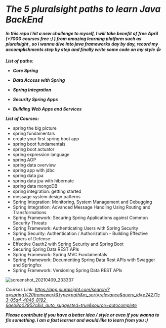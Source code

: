 # **_The 5 pluralsight paths to learn Java BackEnd_**

_**In this repo I hit a new challenge to myself, I will take benefit of free April (+7000 courses free :) ) from amazing learning platform such as pluralsight , so i wanna dive into java frameworks day by day, record my accomplishments step by step and finally write some code on my style :+1:**_  

**_List of paths:_**

- **_Core Spring_**

- **_Data Access with Spring_**


- **_Spring Integration_**


- **_Security Spring Apps_**


- **_Building Web Apps and Services_**

**_List of Courses:_**

- spring the big picture
- spring fundamentals
- create your first spring boot app
- spring boot fundamentals
- spring boot actuator
- spring expression language
- spring AOP
- spring data overview
- spring app with jdbc
- spring data jpa
- spring data jpa with hibernate
- spring data mongoDB
- spring integration: getting started
- message system design patterns
- Spring Integration: Monitoring, System Management and Debugging
- Spring Integration: Advanced Message Handling Using Routing and Transformations
- Spring Framework: Securing Spring Applications against Common Security Threats
- Spring Framework: Authenticating Users with Spring Security
- Spring Security: Authentication / Authorization - Building Effective Layers of Defense
- Effective Oauth2 with Spring Security and Spring Boot
- Securing Spring Data REST APIs
- Spring Framework: Spring MVC Fundamentals
- Spring Framework: Documenting Spring Data Rest APIs with Swagger and Springfox
- Spring Framework: Versioning Spring Data REST APIs

![screenshot_20210409_233337](https://user-images.githubusercontent.com/47748059/114244425-b8d05980-998e-11eb-9036-fa2d6c258e90.png)


_Courses Link: https://app.pluralsight.com/search/?q=spring%20framework&type=path&m_sort=relevance&query_id=e24271c3-05a4-4046-8192-6aeb8a02952c&is_auto_suggested=true&source=autocomplete_

**_Please contribute if you have a better idea / style or even if you wanna to fix something. I am a fast learner and would like to learn from you :)_**



